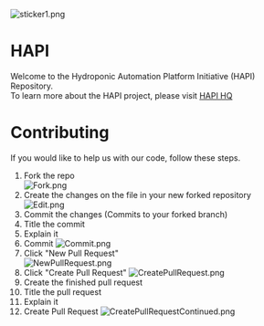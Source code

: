 ![sticker1.png](https://github.com/mayaculpa/hapi/blob/master/images/sticker1.png "Logo")
# HAPI 
Welcome to the Hydro­ponic Automa­tion Plat­form Ini­tia­tive (HAPI) Repository.  
To learn more about the HAPI project, please visit [HAPI HQ](http://hapihq.com)
# Contributing 

If you would like to help us with our code, follow these steps.

1. Fork the repo  
![Fork.png](https://github.com/mayaculpa/hapi/blob/master/images/Fork.png "Fork")
2. Create the changes on the file in your new forked repository  
![Edit.png](https://github.com/mayaculpa/hapi/blob/master/images/Edits.png "Editing")
3. Commit the changes (Commits to your forked branch)
  1. Title the commit
  2. Explain it
  3. Commit
  ![Commit.png](https://github.com/mayaculpa/hapi/blob/master/images/Commits.png "Commits")
4. Click "New Pull Request"  
![NewPullRequest.png](https://github.com/mayaculpa/hapi/blob/master/images/NewPullRequest.png "NewPullRequest")
5. Click "Create Pull Request"
![CreatePullRequest.png](https://github.com/mayaculpa/hapi/blob/master/images/CreatePullRequest.png "CreatePullRequest")
6. Create the finished pull request
  1. Title the pull request
  2. Explain it
  3. Create Pull Request
  ![CreatePullRequestContinued.png](https://github.com/mayaculpa/hapi/blob/master/images/CreatePullRequestContinued.png "CreatePullRequestContinued")
